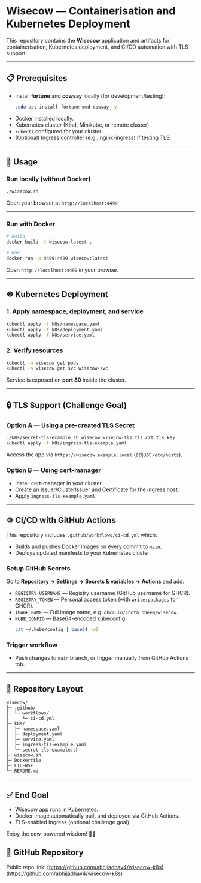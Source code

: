 # Wisecow — Containerisation and Kubernetes Deployment

This repository contains the **Wisecow** application and artifacts for containerisation, Kubernetes deployment, and CI/CD automation with TLS support.

---

## 📋 Prerequisites

- Install **fortune** and **cowsay** locally (for development/testing):
  ```bash
  sudo apt install fortune-mod cowsay -y
  ```
- Docker installed locally.
- Kubernetes cluster (Kind, Minikube, or remote cluster).
- `kubectl` configured for your cluster.
- (Optional) Ingress controller (e.g., nginx-ingress) if testing TLS.

---

## 🚀 Usage

### Run locally (without Docker)
```bash
./wisecow.sh
```
Open your browser at `http://localhost:4499`

---

### Run with Docker
```bash
# Build
docker build -t wisecow:latest .

# Run
docker run -p 4499:4499 wisecow:latest
```

Open `http://localhost:4499` in your browser.

---

## ☸️ Kubernetes Deployment

### 1. Apply namespace, deployment, and service
```bash
kubectl apply -f k8s/namespace.yaml
kubectl apply -f k8s/deployment.yaml
kubectl apply -f k8s/service.yaml
```

### 2. Verify resources
```bash
kubectl -n wisecow get pods
kubectl -n wisecow get svc wisecow-svc
```

Service is exposed on **port 80** inside the cluster.

---

## 🔒 TLS Support (Challenge Goal)

### Option A — Using a pre-created TLS Secret
```bash
./k8s/secret-tls-example.sh wisecow wisecow-tls tls.crt tls.key
kubectl apply -f k8s/ingress-tls-example.yaml
```

Access the app via `https://wisecow.example.local` (adjust `/etc/hosts`).

### Option B — Using cert-manager
- Install cert-manager in your cluster.
- Create an Issuer/ClusterIssuer and Certificate for the ingress host.
- Apply `ingress-tls-example.yaml`.

---

## ⚙️ CI/CD with GitHub Actions

This repository includes `.github/workflows/ci-cd.yml` which:
- Builds and pushes Docker images on every commit to `main`.
- Deploys updated manifests to your Kubernetes cluster.

### Setup GitHub Secrets
Go to **Repository → Settings → Secrets & variables → Actions** and add:
- `REGISTRY_USERNAME` — Registry username (GitHub username for GHCR).
- `REGISTRY_TOKEN` — Personal access token (with `write:packages` for GHCR).
- `IMAGE_NAME` — Full image name, e.g. `ghcr.io/chota_bheem/wisecow`.
- `KUBE_CONFIG` — Base64-encoded kubeconfig.
  ```bash
  cat ~/.kube/config | base64 -w0
  ```

### Trigger workflow
- Push changes to `main` branch, or trigger manually from GitHub Actions tab.

---

## 📂 Repository Layout
```
wisecow/
├─ .github/
│  └─ workflows/
│     └─ ci-cd.yml
├─ k8s/
│  ├─ namespace.yaml
│  ├─ deployment.yaml
│  ├─ service.yaml
│  ├─ ingress-tls-example.yaml
│  └─ secret-tls-example.sh
├─ wisecow.sh
├─ Dockerfile
├─ LICENSE
└─ README.md
```

---

## ✅ End Goal
- Wisecow app runs in Kubernetes.
- Docker image automatically built and deployed via GitHub Actions.
- TLS-enabled Ingress (optional challenge goal).

Enjoy the cow-powered wisdom! 🐄💡

## 🔗 GitHub Repository
Public repo link: [https://github.com/abhijadhav4/wisecow-k8s](https://github.com/abhijadhav4/wisecow-k8s)

